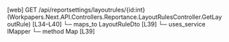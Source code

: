 [web] GET /api/reportsettings/layoutrules/{id:int}  (Workpapers.Next.API.Controllers.Reportance.LayoutRulesController.GetLayoutRule)  [L34–L40]
  └─ maps_to LayoutRuleDto [L39]
  └─ uses_service IMapper
    └─ method Map [L39]

